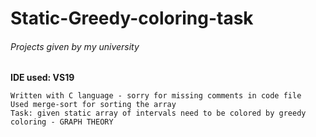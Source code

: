 # Static-Greedy-coloring-task
###### Projects given by my university

__IDE used: VS19__


    Written with C language - sorry for missing comments in code file
    Used merge-sort for sorting the array
    Task: given static array of intervals need to be colored by greedy coloring - GRAPH THEORY
